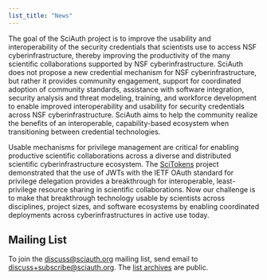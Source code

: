 ```yaml
---
list_title: "News"
---
```


The goal of the SciAuth project is to improve the usability and interoperability of the security credentials that scientists use to access NSF cyberinfrastructure, thereby improving the productivity of the many scientific collaborations supported by NSF cyberinfrastructure. SciAuth does not propose a new credential mechanism for NSF cyberinfrastructure, but rather it provides community engagement, support for coordinated adoption of community standards, assistance with software integration, security analysis and threat modeling, training, and workforce development to enable improved interoperability and usability for security credentials across NSF cyberinfrastructure. SciAuth aims to help the community realize the benefits of an interoperable, capability-based ecosystem when transitioning between credential technologies.

Usable mechanisms for privilege management are critical for enabling productive scientific collaborations across a diverse and distributed scientific cyberinfrastructure ecosystem. The [SciTokens](https://scitokens.org) project demonstrated that the use of JWTs with the IETF OAuth standard for privilege delegation provides a breakthrough for interoperable, least-privilege resource sharing in scientific collaborations. Now our challenge is to make that breakthrough technology usable by scientists across disciplines, project sizes, and software ecosystems by enabling coordinated deployments across cyberinfrastructures in active use today.

Mailing List
------------

To join the discuss@sciauth.org mailing list, send email to discuss+subscribe@sciauth.org. The [list archives](https://groups.google.com/u/1/a/sciauth.org/g/discuss) are public.
